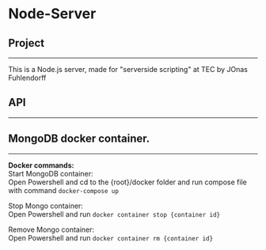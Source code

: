 # Node-Server

## Project
---
This is a Node.js server, made for "serverside scripting" at TEC by JOnas Fuhlendorff

## API

--- 

## MongoDB docker container.

--- 
<strong>Docker commands:</strong> \
Start MongoDB container: \
Open Powershell and cd to the {root}/docker folder and run compose file with command ``docker-compose up``

Stop Mongo container:\
Open Powershell and run ``docker container stop {container id}``

Remove Mongo container:\
Open Powershell and run ``docker container rm {container id}``
